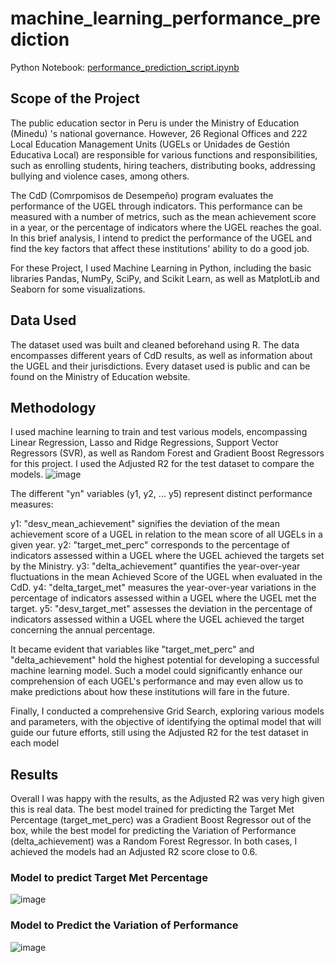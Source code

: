# machine_learning_performance_prediction
Python Notebook: [performance_prediction_script.ipynb](https://github.com/rodrigogarcia92/machine_learning_performance_prediction/blob/4602b1acedd7d75ddcbe905f8fbba75db8de27f3/performance_prediction_script.ipynb)

## Scope of the Project
The public education sector in Peru is under the Ministry of Education (Minedu) 's national governance. However, 26 Regional Offices and 222 Local Education Management Units (UGELs or Unidades de Gestión Educativa Local) are responsible for various functions and responsibilities, such as enrolling students, hiring teachers, distributing books, addressing bullying and violence cases, among others.

The CdD (Comrpomisos de Desempeño) program evaluates the performance of the UGEL through indicators. This performance can be measured with a number of metrics, such as the mean achievement score in a year, or the percentage of indicators where the UGEL reaches the goal. In this brief analysis, I intend to predict the performance of the UGEL and find the key factors that affect these institutions' ability to do a good job.

For these Project, I used Machine Learning in Python, including the basic libraries Pandas, NumPy, SciPy, and Scikit Learn, as well as MatplotLib and Seaborn for some visualizations.


## Data Used
The dataset used was built and cleaned beforehand using R. The data encompasses different years of CdD results, as well as information about the UGEL and their jurisdictions. Every dataset used is public and can be found on the Ministry of Education website.


## Methodology
I used machine learning to train and test various models, encompassing Linear Regression, Lasso and Ridge Regressions, Support Vector Regressors (SVR), as well as Random Forest and Gradient Boost Regressors for this project. I used the Adjusted R2 for the test dataset to compare the models.
![image](https://github.com/rodrigogarcia92/machine_learning_performance_prediction/assets/132176209/eaac3931-ccd3-4a7d-b2e3-19e77c4ec5de)

The different "yn" variables (y1, y2, ... y5) represent distinct performance measures:

y1: "desv_mean_achievement" signifies the deviation of the mean achievement score of a UGEL in relation to the mean score of all UGELs in a given year.
y2: "target_met_perc" corresponds to the percentage of indicators assessed within a UGEL where the UGEL achieved the targets set by the Ministry.
y3: "delta_achievement" quantifies the year-over-year fluctuations in the mean Achieved Score of the UGEL when evaluated in the CdD.
y4: "delta_target_met" measures the year-over-year variations in the percentage of indicators assessed within a UGEL where the UGEL met the target.
y5: "desv_target_met" assesses the deviation in the percentage of indicators assessed within a UGEL where the UGEL achieved the target concerning the annual percentage.

It became evident that variables like "target_met_perc" and "delta_achievement" hold the highest potential for developing a successful machine learning model. Such a model could significantly enhance our comprehension of each UGEL's performance and may even allow us to make predictions about how these institutions will fare in the future.

Finally, I conducted a comprehensive Grid Search, exploring various models and parameters, with the objective of identifying the optimal model that will guide our future efforts, still using the Adjusted R2 for the test dataset in each model


## Results

Overall I was happy with the results, as the Adjusted R2 was very high given this is real data. The best model trained for predicting the Target Met Percentage (target_met_perc) was a Gradient Boost Regressor out of the box, while the best model for predicting the Variation of Performance (delta_achievement) was a Random Forest Regressor. In both cases, I achieved the models had an Adjusted R2 score close to 0.6.

### Model to predict Target Met Percentage
![image](https://github.com/rodrigogarcia92/machine_learning_performance_prediction/assets/132176209/6e365875-f6c3-4f33-98d0-3daede19d396)


### Model to Predict the Variation of Performance
![image](https://github.com/rodrigogarcia92/machine_learning_performance_prediction/assets/132176209/ee6894c6-2256-4b5b-98e8-a134b9e7d0e1)


